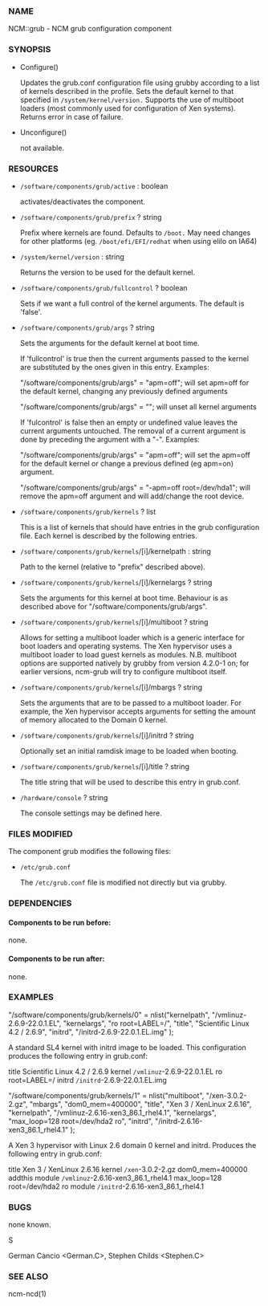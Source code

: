 ### NAME

NCM::grub - NCM grub configuration component

### SYNOPSIS

- Configure()

    Updates the grub.conf configuration file using grubby according to a
    list of kernels described in the profile. Sets the default kernel to
    that specified in `/system/kernel/version.` Supports the use of multiboot
    loaders (most commonly used for configuration of Xen systems). Returns
    error in case of failure.

- Unconfigure()

    not available.

### RESOURCES

- `/software/components/grub/active` : boolean

    activates/deactivates the component.

- `/software/components/grub/prefix` ? string

    Prefix where kernels are found. Defaults to `/boot.` May need changes
    for other platforms (eg. `/boot/efi/EFI/redhat` when using elilo on IA64)

- `/system/kernel/version` : string

    Returns the version to be used for the default kernel.

- `/software/components/grub/fullcontrol` ? boolean

    Sets if we want a full control of the kernel arguments. The default
    is 'false'.

- `/software/components/grub/args` ? string

    Sets the arguments for the default kernel at boot time.

    If 'fullcontrol' is true then the current arguments passed to the
    kernel are substituted by the ones given in this entry. Examples:

    "/software/components/grub/args" = "apm=off"; will set apm=off for
    the default kernel, changing any previously defined arguments

    "/software/components/grub/args" = ""; will unset all kernel arguments

    If 'fulcontrol' is false then an empty or undefined value leaves the
    current arguments untouched. The removal of a current argument is done
    by preceding the argument with a "-". Examples:

    "/software/components/grub/args" = "apm=off"; will set the apm=off for the default kernel or change a previous defined (eg apm=on) argument.

    "/software/components/grub/args" = "-apm=off root=/dev/hda1"; will remove the apm=off argument and will add/change the root device.

- `/software/components/grub/kernels` ? list

    This is a list of kernels that should have entries in the grub
    configuration file. Each kernel is described by the following entries.

- `/software/components/grub/kernels`/\[i\]/kernelpath : string

    Path to the kernel (relative to "prefix" described above).

- `/software/components/grub/kernels`/\[i\]/kernelargs ? string

    Sets the arguments for this kernel at boot time. Behaviour is as
    described above for "/software/components/grub/args".

- `/software/components/grub/kernels`/\[i\]/multiboot ? string

    Allows for setting a multiboot loader which is a generic interface
    for boot loaders and operating systems. The Xen hypervisor uses a
    multiboot loader to load guest kernels as modules. N.B. multiboot
    options are supported natively by grubby from version 4.2.0-1 on;
    for earlier versions, ncm-grub will try to configure multiboot
    itself.

- `/software/components/grub/kernels`/\[i\]/mbargs ? string

    Sets the arguments that are to be passed to a multiboot loader.
    For example, the Xen hypervisor accepts arguments for setting the
    amount of memory allocated to the Domain 0 kernel.

- `/software/components/grub/kernels`/\[i\]/initrd ? string

    Optionally set an initial ramdisk image to be loaded when booting.

- `/software/components/grub/kernels`/\[i\]/title ? string

    The title string that will be used to describe this entry in grub.conf.

- `/hardware/console` ? string

    The console settings may be defined here.

### FILES MODIFIED

The component grub modifies the following files:

- `/etc/grub.conf`

    The `/etc/grub.conf` file is modified not directly but via grubby.

### DEPENDENCIES

#### Components to be run before:

none.

#### Components to be run after:

none.

### EXAMPLES

"/software/components/grub/kernels/0" =
        nlist("kernelpath", "/vmlinuz-2.6.9-22.0.1.EL",
              "kernelargs", "ro root=LABEL=/",
              "title", "Scientific Linux 4.2 / 2.6.9",
              "initrd", "/initrd-2.6.9-22.0.1.EL.img"
);

A standard SL4 kernel with initrd image to be loaded. This configuration
produces the following entry in grub.conf:

title Scientific Linux 4.2 / 2.6.9
        kernel `/vmlinuz`-2.6.9-22.0.1.EL ro root=LABEL=/
        initrd `/initrd`-2.6.9-22.0.1.EL.img

"/software/components/grub/kernels/1" =
        nlist("multiboot", "/xen-3.0.2-2.gz",
              "mbargs", "dom0\_mem=400000",
              "title", "Xen 3 / XenLinux 2.6.16",
              "kernelpath", "/vmlinuz-2.6.16-xen3\_86.1\_rhel4.1",
              "kernelargs", "max\_loop=128 root=/dev/hda2 ro",
              "initrd", "/initrd-2.6.16-xen3\_86.1\_rhel4.1"
);

A Xen 3 hypervisor with Linux 2.6 domain 0 kernel and initrd. Produces the
following entry in grub.conf:

title Xen 3 / XenLinux 2.6.16
        kernel `/xen`-3.0.2-2.gz dom0\_mem=400000 addthis
        module `/vmlinuz`-2.6.16-xen3\_86.1\_rhel4.1 max\_loop=128 root=/dev/hda2 ro
        module `/initrd`-2.6.16-xen3\_86.1\_rhel4.1

### BUGS

none known.

S

German Cancio <German.C>, Stephen Childs <Stephen.C>

### SEE ALSO

ncm-ncd(1)
